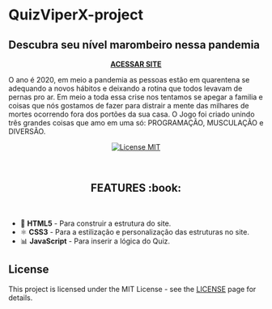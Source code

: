 <h1>QuizViperX-project</h1>

<h2>Descubra seu nível marombeiro nessa pandemia</h2>

<p align="center"><strong><a href="https://caiohenriquemachado.github.io/QuizViperX-project/project_02/">ACESSAR SITE</a></strong></p>


<p>O ano é 2020, em meio a pandemia as pessoas estão em quarentena se adequando a novos hábitos e deixando a rotina que todos levavam de pernas pro ar. Em meio a toda essa crise nos tentamos se apegar a familia e coisas que nós gostamos de fazer para distrair a mente das milhares de mortes ocorrendo fora dos portões da sua casa. 
O Jogo foi criado unindo três grandes coisas que amo em uma só: PROGRAMAÇÃO, MUSCULAÇÃO e DIVERSÃO.</p>

<p align="center">
  <a href="https://opensource.org/licenses/MIT">
    <img src="https://img.shields.io/badge/License-MIT-blue.svg" alt="License MIT">
  </a>
</p>


<br>
  <h2 align="center">FEATURES :book:</h2>
<br>

- 📄 **HTML5** 		  - Para construir a estrutura do site.
- ⚛️ **CSS3** 	    - Para a estilização e personalização das estruturas no site.
- 📊 **JavaScript** - Para inserir a lógica do Quiz.


## License

This project is licensed under the MIT License - see the [LICENSE](https://opensource.org/licenses/MIT) page for details.

